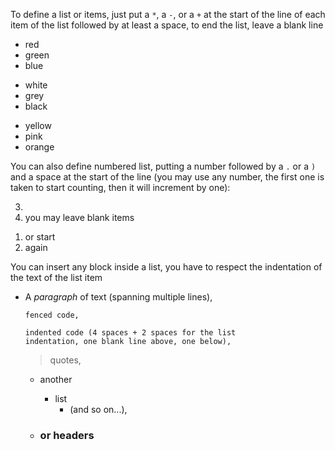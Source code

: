 To define a list or items, just put a `*`, a `-`, or a `+` at the start of the line of each item of the list followed by at least a space, to end the list, leave a blank line

* red
* green
* blue

- white
- grey
- black
+ yellow
+ pink
+ orange

You can also define numbered list, putting a number followed by a `.` or a `)` and a space at the start of the line (you may use any number, the first one is taken to start counting, then it will increment by one):
 
3.
2. you may leave blank items
1) or start
1) again

You can insert any block inside a list, you have to respect the indentation of the text of the list item

- A *paragraph* of text
  (spanning multiple lines),
  
  ```
  fenced code,
  ```
   
      indented code (4 spaces + 2 spaces for the list 
      indentation, one blank line above, one below),

  > quotes,
   
  - another 
    * list
      + (and so on...),
      
  - ### or headers